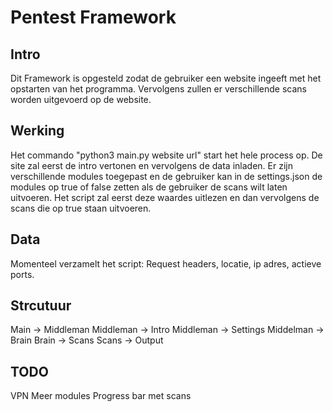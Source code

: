 # Pentest Framework

## Intro

Dit Framework is opgesteld zodat de gebruiker een website ingeeft met het opstarten van het programma. Vervolgens zullen er verschillende scans worden uitgevoerd op de website.

## Werking

Het commando "python3 main.py website url" start het hele process op. De site zal eerst de intro vertonen en vervolgens de data inladen. Er zijn verschillende modules toegepast en de gebruiker kan in de settings.json de modules op true of false zetten als de gebruiker de scans wilt laten uitvoeren. Het script zal eerst deze waardes uitlezen en dan vervolgens de scans die op true staan uitvoeren.

## Data

Momenteel verzamelt het script: Request headers, locatie, ip adres, actieve ports.

## Strcutuur

Main -> Middleman
Middleman -> Intro
Middleman -> Settings
Middelman -> Brain
Brain -> Scans
Scans -> Output

## TODO

VPN
Meer modules
Progress bar met scans
